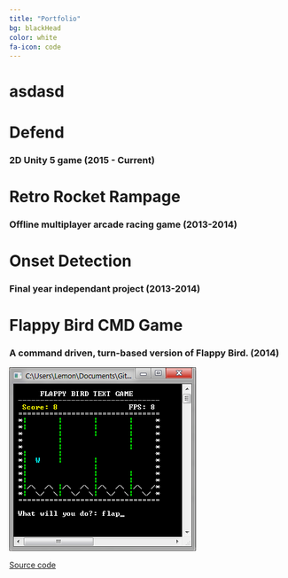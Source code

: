 ```yaml
---
title: "Portfolio"
bg: blackHead
color: white
fa-icon: code
---
```

# asdasd

# Defend


### 2D Unity 5 game (2015 - Current)

# Retro Rocket Rampage


### Offline multiplayer arcade racing game (2013-2014)


# Onset Detection


### Final year independant project (2013-2014)

# Flappy Bird CMD Game


### A command driven, turn-based version of Flappy Bird. (2014)

![Flappy Bird Screenshot](img/screenshots/flappybird.png)

[Source code](https://github.com/Teh-Lemon/Flappy-Bird-Command-Line-Game)